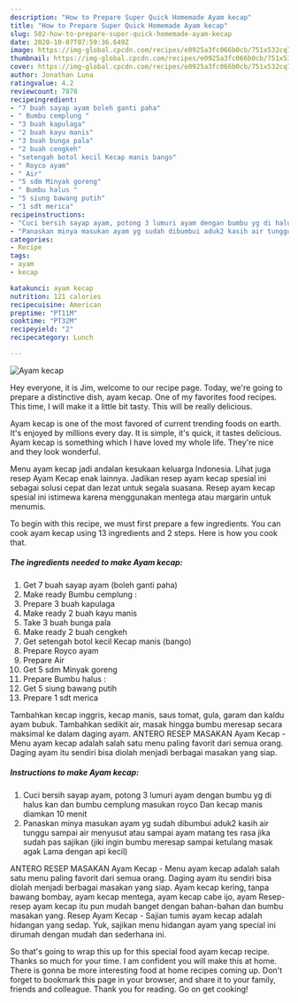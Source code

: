 ```yaml
---
description: "How to Prepare Super Quick Homemade Ayam kecap"
title: "How to Prepare Super Quick Homemade Ayam kecap"
slug: 502-how-to-prepare-super-quick-homemade-ayam-kecap
date: 2020-10-07T07:59:36.649Z
image: https://img-global.cpcdn.com/recipes/e0925a3fc066b0cb/751x532cq70/ayam-kecap-foto-resep-utama.jpg
thumbnail: https://img-global.cpcdn.com/recipes/e0925a3fc066b0cb/751x532cq70/ayam-kecap-foto-resep-utama.jpg
cover: https://img-global.cpcdn.com/recipes/e0925a3fc066b0cb/751x532cq70/ayam-kecap-foto-resep-utama.jpg
author: Jonathan Luna
ratingvalue: 4.2
reviewcount: 7878
recipeingredient:
- "7 buah sayap ayam boleh ganti paha"
- " Bumbu cemplung "
- "3 buah kapulaga"
- "2 buah kayu manis"
- "3 buah bunga pala"
- "2 buah cengkeh"
- "setengah botol kecil Kecap manis bango"
- " Royco ayam"
- " Air"
- "5 sdm Minyak goreng"
- " Bumbu halus "
- "5 siung bawang putih"
- "1 sdt merica"
recipeinstructions:
- "Cuci bersih sayap ayam, potong 3 lumuri ayam dengan bumbu yg di halus kan dan bumbu cemplung masukan royco Dan kecap manis diamkan 10 menit"
- "Panaskan minya masukan ayam yg sudah dibumbui aduk2 kasih air tunggu sampai air menyusut atau sampai ayam matang tes rasa jika sudah pas sajikan (jiki ingin bumbu meresap sampai ketulang masak agak Lama dengan api kecil)"
categories:
- Recipe
tags:
- ayam
- kecap

katakunci: ayam kecap 
nutrition: 121 calories
recipecuisine: American
preptime: "PT11M"
cooktime: "PT32M"
recipeyield: "2"
recipecategory: Lunch

---
```



![Ayam kecap](https://img-global.cpcdn.com/recipes/e0925a3fc066b0cb/751x532cq70/ayam-kecap-foto-resep-utama.jpg)

Hey everyone, it is Jim, welcome to our recipe page. Today, we're going to prepare a distinctive dish, ayam kecap. One of my favorites food recipes. This time, I will make it a little bit tasty. This will be really delicious.

Ayam kecap is one of the most favored of current trending foods on earth. It's enjoyed by millions every day. It is simple, it's quick, it tastes delicious. Ayam kecap is something which I have loved my whole life. They're nice and they look wonderful.

Menu ayam kecap jadi andalan kesukaan keluarga Indonesia. Lihat juga resep Ayam Kecap enak lainnya. Jadikan resep ayam kecap spesial ini sebagai solusi cepat dan lezat untuk segala suasana. Resep ayam kecap spesial ini istimewa karena menggunakan mentega atau margarin untuk menumis.


To begin with this recipe, we must first prepare a few ingredients. You can cook ayam kecap using 13 ingredients and 2 steps. Here is how you cook that.

<!--inarticleads1-->

##### The ingredients needed to make Ayam kecap:

1. Get 7 buah sayap ayam (boleh ganti paha)
1. Make ready  Bumbu cemplung :
1. Prepare 3 buah kapulaga
1. Make ready 2 buah kayu manis
1. Take 3 buah bunga pala
1. Make ready 2 buah cengkeh
1. Get setengah botol kecil Kecap manis (bango)
1. Prepare  Royco ayam
1. Prepare  Air
1. Get 5 sdm Minyak goreng
1. Prepare  Bumbu halus :
1. Get 5 siung bawang putih
1. Prepare 1 sdt merica


Tambahkan kecap inggris, kecap manis, saus tomat, gula, garam dan kaldu ayam bubuk. Tambahkan sedikit air, masak hingga bumbu meresap secara maksimal ke dalam daging ayam. ANTERO RESEP MASAKAN Ayam Kecap - Menu ayam kecap adalah salah satu menu paling favorit dari semua orang. Daging ayam itu sendiri bisa diolah menjadi berbagai masakan yang siap. 

<!--inarticleads2-->

##### Instructions to make Ayam kecap:

1. Cuci bersih sayap ayam, potong 3 lumuri ayam dengan bumbu yg di halus kan dan bumbu cemplung masukan royco Dan kecap manis diamkan 10 menit
1. Panaskan minya masukan ayam yg sudah dibumbui aduk2 kasih air tunggu sampai air menyusut atau sampai ayam matang tes rasa jika sudah pas sajikan (jiki ingin bumbu meresap sampai ketulang masak agak Lama dengan api kecil)


ANTERO RESEP MASAKAN Ayam Kecap - Menu ayam kecap adalah salah satu menu paling favorit dari semua orang. Daging ayam itu sendiri bisa diolah menjadi berbagai masakan yang siap. Ayam kecap kering, tanpa bawang bombay, ayam kecap mentega, ayam kecap cabe ijo, ayam Resep-resep ayam kecap itu pun mudah banget dengan bahan-bahan dan bumbu masakan yang. Resep Ayam Kecap - Sajian tumis ayam kecap adalah hidangan yang sedap. Yuk, sajikan menu hidangan ayam yang special ini dirumah dengan mudah dan sederhana ini. 

So that's going to wrap this up for this special food ayam kecap recipe. Thanks so much for your time. I am confident you will make this at home. There is gonna be more interesting food at home recipes coming up. Don't forget to bookmark this page in your browser, and share it to your family, friends and colleague. Thank you for reading. Go on get cooking!
